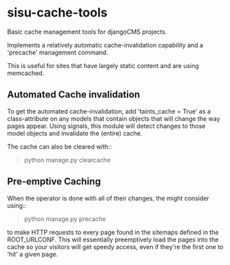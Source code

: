 sisu-cache-tools
================

Basic cache management tools for djangoCMS projects.

Implements a relatively automatic cache-invalidation capability and a 'precache' management command.

This is useful for sites that have largely static content and are using memcached.


Automated Cache invalidation
----------------------------

To get the automated cache-invalidation, add 'taints_cache = True' as a class-attribute on any models that contain objects that will change the way pages appear. Using signals, this module will detect changes to those model objects and invalidate the (entire) cache.

The cache can also be cleared with::

> python manage.py clearcache


Pre-emptive Caching
-------------------

When the operator is done with all of their changes, the might consider using::

> python manage.py precache

to make HTTP requests to every page found in the sitemaps defined in the ROOT_URLCONF. This will essentially preemptively load the pages into the cache so your visitors will get speedy access, even if they're the first one to 'hit' a given page.
